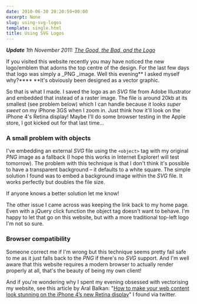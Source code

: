 ```yaml
---
date: 2010-06-30 20:20:59+00:00
excerpt: None
slug: using-svg-logos
template: single.html
title: Using SVG Logos
---
```


_***Update*** 1th November 2011: [The Good, the Bad, and the Logo](https://dbushell.com/2011/11/11/the-good-the-bad-and-the-logo/)_

If you visited this website recently you may have noticed the new logo/emblem that adorns the top centre of the design. For the last few days that logo was simply a _PNG _image. Well this evening** I asked myself why?**** **It's obviously been designed as a vector graphic.

So that is what I made. I saved the logo as an _SVG_ file from Adobe Illustrator and embedded that instead of a raster image. The file is around 20kb at its smallest (see problem below) which I can handle because it looks _super sweet_ on my iPhone 3GS when I zoom in. Just think how it'll look on the iPhone 4's Retina display! Maybe I'll do some browser testing in the Apple store, I got kicked out for that last time...


### A small problem with objects


I've embedding an external _SVG_ file using the `<object>` tag with my original _PNG_ image as a fallback (I hope this works in Internet Explorer! will test tomorrow). The problem with this technique is that I don't think it's possible to have a transparent background – it defaults to a white square. The simple solution I found was to embed a background image within the _SVG_ file. It works perfectly but doubles the file size.

If anyone knows a better solution let me know!

The other issue I came across was keeping the link back to my home page. Even with a jQuery click function the object tag doesn't want to behave. I'm happy to let that go on this website, but with a more traditional top-left logo I'm not so sure.


### Browser compatibility


Someone correct me if I'm wrong but this technique seems pretty fail safe to me as it just falls back to the _PNG_ if there's no _SVG_ support. And I'm well aware that this website requires a modern browser to actually render properly at all, that's the beauty of being my own client!

And if you're wondering why I spent my evening obsessed with vectorising my website, see this article by Aral Balkan: "[How to make your web content look stunning on the iPhone 4’s new Retina display](http://aralbalkan.com/3331)" I found via twitter.
